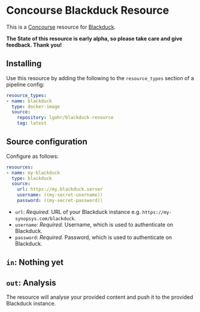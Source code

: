 # Concourse Blackduck Resource
This is a [Concourse](https://concourse-ci.org/) resource for [Blackduck](https://www.blackducksoftware.com).  

__The State of this resource is early alpha, so please take care and give feedback. Thank you!__

## Installing

Use this resource by adding the following to
the `resource_types` section of a pipeline config:

```yaml
resource_types:
- name: blackduck
  type: docker-image
  source:
    repository: lgohr/blackduck-resource
    tag: latest
```

## Source configuration

Configure as follows:

```yaml
resources:
- name: my-blackduck
  type: blackduck
  source:
    url: https://my.blackduck.server
    username: ((my-secret-username))
    password: ((my-secret-password))
```

* `url`: *Required.* URL of your Blackduck instance e.g. `https://my-synopsys.com/blackduck`.
* `username`: *Required.* Username, which is used to authenticate on Blackduck.
* `password`: *Required.* Password, which is used to authenticate on Blackduck.

## `in`: Nothing yet

## `out`: Analysis
The resource will analyse your provided content and push it to the provided Blackduck instance.
